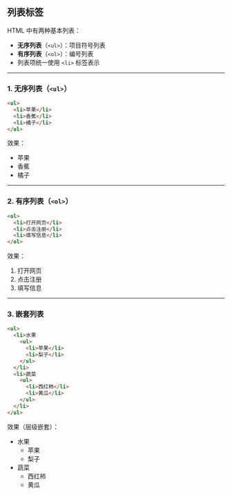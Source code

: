 ## 列表标签

HTML 中有两种基本列表：

- **无序列表**（`<ul>`）：项目符号列表
- **有序列表**（`<ol>`）：编号列表
- 列表项统一使用 `<li>` 标签表示

---

### 1. 无序列表（`<ul>`）

```html
<ul>
  <li>苹果</li>
  <li>香蕉</li>
  <li>橘子</li>
</ul>
```

效果：
- 苹果
- 香蕉
- 橘子

---

### 2. 有序列表（`<ol>`）

```html
<ol>
  <li>打开网页</li>
  <li>点击注册</li>
  <li>填写信息</li>
</ol>
```

效果：
1. 打开网页
2. 点击注册
3. 填写信息

---

### 3. 嵌套列表

```html
<ul>
  <li>水果
    <ul>
      <li>苹果</li>
      <li>梨子</li>
    </ul>
  </li>
  <li>蔬菜
    <ul>
      <li>西红柿</li>
      <li>黄瓜</li>
    </ul>
  </li>
</ul>
```

效果（层级嵌套）：
- 水果
  - 苹果
  - 梨子
- 蔬菜
  - 西红柿
  - 黄瓜
